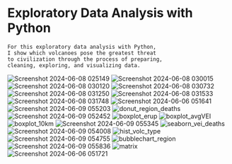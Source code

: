 # Exploratory Data Analysis with Python
    For this exploratory data analysis with Python, 
    I show which volcanoes pose the greatest threat
    to civilization through the process of preparing,
    cleaning, exploring, and visualizing data. 
    
![Screenshot 2024-06-08 025149](https://github.com/Matteo2979/Volcano-Analysis/assets/105907530/2bb02d92-0187-453c-a069-d9e5932177e3)
![Screenshot 2024-06-08 030015](https://github.com/Matteo2979/Volcano-Analysis/assets/105907530/c5a6c277-1622-43c0-88a0-475e28275a60)
![Screenshot 2024-06-08 030120](https://github.com/Matteo2979/Volcano-Analysis/assets/105907530/d99a3f41-7c5f-4a85-a0d1-6e06b0e201f4)
![Screenshot 2024-06-08 030732](https://github.com/Matteo2979/Volcano-Analysis/assets/105907530/23626e7a-5fcc-4e8c-b5dd-b345880330f4)
![Screenshot 2024-06-08 031250](https://github.com/Matteo2979/Volcano-Analysis/assets/105907530/d0a972d2-c017-4f83-a7e8-c58ed0955be9)
![Screenshot 2024-06-08 031533](https://github.com/Matteo2979/Volcano-Analysis/assets/105907530/dfc26edf-6031-4225-ae78-1a86efb60612)
![Screenshot 2024-06-08 031748](https://github.com/Matteo2979/Volcano-Analysis/assets/105907530/454a88b0-732a-4d95-9b32-94eded1375c6)
![Screenshot 2024-06-06 051641](https://github.com/Matteo2979/Volcano-Analysis/assets/105907530/6147f29b-681d-48ff-a019-329a0e376f20)
![Screenshot 2024-06-09 055203](https://github.com/Matteo2979/Volcano-Analysis/assets/105907530/f885714c-8aa9-4c03-80e2-92321d899713)
![donut_region_deaths](https://github.com/Matteo2979/Volcano-Analysis/assets/105907530/2ca18ce1-a977-4143-8cdc-4b6c4905e878)
![Screenshot 2024-06-09 052452](https://github.com/Matteo2979/Volcano-Analysis/assets/105907530/90b0581a-46d3-4e51-beaa-ec04f2222393)
![boxplot_erup](https://github.com/Matteo2979/Volcano-Analysis/assets/105907530/6921506a-bd3f-4431-bbe7-a822cc721037)
![boxplot_avgVEI](https://github.com/Matteo2979/Volcano-Analysis/assets/105907530/4d336b7c-b42c-43e8-9a9c-1edaed87fbfa)
![boxplot_10km](https://github.com/Matteo2979/Volcano-Analysis/assets/105907530/5e20a4ae-1689-421a-b3bd-58a82b83225c)
![Screenshot 2024-06-09 055345](https://github.com/Matteo2979/Volcano-Analysis/assets/105907530/06d1041b-d9b5-4dad-90bb-9b93e398cf9a)
![seaborn_vei_deaths](https://github.com/Matteo2979/Volcano-Analysis/assets/105907530/d9658678-440c-433b-9da3-ee719cb85f11)
![Screenshot 2024-06-09 054008](https://github.com/Matteo2979/Volcano-Analysis/assets/105907530/5607c9eb-60fc-43f2-aa87-035ba249d337)
![hist_volc_type](https://github.com/Matteo2979/Volcano-Analysis/assets/105907530/59523e45-4e45-4176-9275-a5a76cde2aa7)
![Screenshot 2024-06-09 054755](https://github.com/Matteo2979/Volcano-Analysis/assets/105907530/43afa1bc-0058-4875-bea1-1f90487f5434)
![bubblechart_region](https://github.com/Matteo2979/Volcano-Analysis/assets/105907530/f098df99-77f3-4958-90b1-d2fa3b8a2699)
![Screenshot 2024-06-09 055836](https://github.com/Matteo2979/Volcano-Analysis/assets/105907530/212f5b0a-24df-4d86-ba70-a158ccad39da)
![matrix](https://github.com/Matteo2979/Volcano-Analysis/assets/105907530/18f476b9-8962-4c12-89ec-b8a3759352b9)
![Screenshot 2024-06-06 051721](https://github.com/Matteo2979/Volcano-Analysis/assets/105907530/d4ad986e-80a3-44b1-af89-92d3505c3a33)
